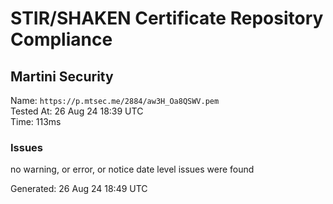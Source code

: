 # STIR/SHAKEN Certificate Repository Compliance

## Martini Security

Name: `https://p.mtsec.me/2884/aw3H_Oa8QSWV.pem`\
Tested At: 26 Aug 24 18:39 UTC\
Time: 113ms

### Issues

no warning, or error, or notice date level issues were found

Generated: 26 Aug 24 18:49 UTC